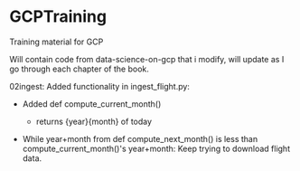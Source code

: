 # GCPTraining
Training material for GCP 

Will contain code from data-science-on-gcp that i modify, will update as I go through each chapter of the book. 


02ingest:
Added functionality in ingest_flight.py:
- Added def compute_current_month()
  - returns {year}{month} of today

- While year+month from def compute_next_month() is less than compute_current_month()'s year+month:
  Keep trying to download flight data. 
  
